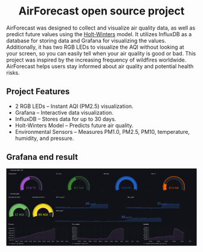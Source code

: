 
<div align="center">
<h1>AirForecast open source project</h1>
</div>


AirForecast was designed to collect and visualize air quality data, as well as predict future values using the [Holt-Winters](https://www.pmorgan.com.au/tutorials/holt-winters-method-and-northam-temperature-data/) model. It utilizes InfluxDB as a database for storing data and Grafana for visualizing the values. Additionally, it has two RGB LEDs to visualize the AQI without looking at your screen, so you can easily tell when your air quality is good or bad. This project was inspired by the increasing frequency of wildfires worldwide. AirForecast helps users stay informed about air quality and potential health risks.

## Project Features
- 2 RGB LEDs – Instant AQI (PM2.5) visualization.
- Grafana – Interactive data visualization.
- InfluxDB – Stores data for up to 30 days.
- Holt-Winters Model – Predicts future air quality.
- Environmental Sensors – Measures PM1.0, PM2.5, PM10, temperature, humidity, and pressure.
## Grafana end result
<div align="center">
<img src="Pictures/Grafana_visualize.png" width="800">
</div>








